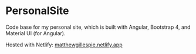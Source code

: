 # PersonalSite
Code base for my personal site, which is built with Angular, Bootstrap 4, and Material UI (for Angular).

Hosted with Netlify: [matthewgillespie.netlify.app]()
